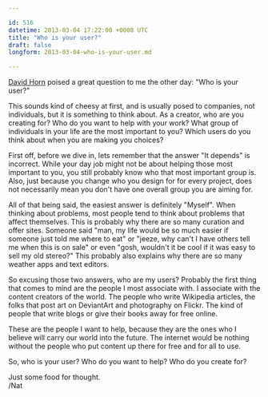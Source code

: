 ```yaml
---

id: 516
datetime: 2013-03-04 17:22:00 +0000 UTC
title: "Who is your user?"
draft: false
longform: 2013-03-04-who-is-your-user.md

---
```


[David Horn](https://twitter.com/Madrox) poised a great question to me the other day: "Who is your user?"

This sounds kind of cheesy at first, and is usually posed to companies, not individuals, but it is something to think about. As a creator, who are you creating for? Who do you want to help with your work? What group of individuals in your life are the most important to you? Which users do you think about when you are making you choices?

First off, before we dive in, lets remember that the answer "It depends" is incorrect. While your day job might not be about helping those most important to you, you still probably know who that most important group is. Also, just because you change who you design for for every project, does not necessarily mean you don't have one overall group you are aiming for.

All of that being said, the easiest answer is definitely "Myself". When thinking about problems, most people tend to think about problems that affect themselves. This is probably why there are so many curation and offer sites. Someone said "man, my life would be so much easier if someone just told me where to eat" or "jeeze, why can't I have others tell me when this is on sale" or even "gosh, wouldn't it be cool if it was easy to sell my old stereo?" This probably also explains why there are so many weather apps and text editors.

So excusing those two answers, who are my users? Probably the first thing that comes to mind are the people I most associate with. I associate with the content creators of the world. The people who write Wikipedia articles, the folks that post art on DeviantArt and photography on Flickr. The kind of people that write blogs or give their books away for free online.

These are the people I want to help, because they are the ones who I believe will carry our world into the future. The internet would be nothing without the people who put content up there for free and for all to use.

So, who is your user? Who do you want to help? Who do you create for?

Just some food for thought.  
/Nat

